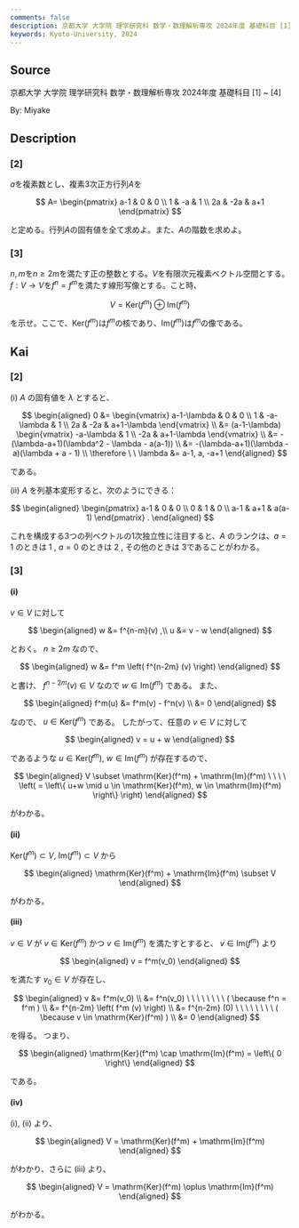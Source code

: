 ```yaml
---
comments: false
description: 京都大学 大学院 理学研究科 数学・数理解析専攻 2024年度 基礎科目 [1] ~ [4]
keywords: Kyoto-University, 2024
---
```


## **Source**
京都大学 大学院 理学研究科 数学・数理解析専攻 2024年度 基礎科目 \[1\] ~ \[4\]

By: Miyake

## **Description**
### \[2\]
$a$を複素数とし、複素$3$次正方行列$A$を

$$
A=
\begin{pmatrix}
a-1 & 0 & 0 \\ 1 & -a & 1 \\ 2a & -2a & a+1
\end{pmatrix}
$$

と定める。行列$A$の固有値を全て求めよ。また、$A$の階数を求めよ。

### \[3\]
$n,m$を$n \ge 2m$を満たす正の整数とする。$V$を有限次元複素ベクトル空間とする。
$f: V\rightarrow V$を$f^n = f^m$を満たす線形写像とする。こと時、

$$
V = \text{Ker}(f^m) \oplus \text{Im} (f^m)
$$

を示せ。ここで、$\text{Ker}(f^m)$は$f^m$の核であり、$\text{Im}(f^m)$は$f^m$の像である。


## **Kai**
### \[2\]
(i) $A$ の固有値を $\lambda$ とすると、

$$
\begin{aligned}
0
&= \begin{vmatrix}
a-1-\lambda & 0 & 0 \\ 1 & -a-\lambda & 1 \\ 2a & -2a & a+1-\lambda
\end{vmatrix}
\\
&= (a-1-\lambda)
\begin{vmatrix} -a-\lambda & 1 \\ -2a & a+1-\lambda \end{vmatrix}
\\
&= -(\lambda-a+1)(\lambda^2 - \lambda - a(a-1))
\\
&= -(\lambda-a+1)(\lambda - a)(\lambda + a - 1)
\\
\therefore \ \ 
\lambda &= a-1, a, -a+1
\end{aligned}
$$

である。

(ii) $A$ を列基本変形すると、次のようにできる：

$$
\begin{aligned}
\begin{pmatrix}
a-1 & 0 & 0 \\ 0 & 1 & 0 \\ a-1 & a+1 & a(a-1)
\end{pmatrix}
.
\end{aligned}
$$

これを構成する3つの列ベクトルの1次独立性に注目すると、$A$ のランクは、$a=1$ のときは $1$ , $a=0$ のときは $2$ , その他のときは $3$であることがわかる。

### \[3\]
#### (i)
$v \in V$ に対して

$$
\begin{aligned}
w &= f^{n-m}(v)
,\\
u &= v - w
\end{aligned}
$$

とおく。
$n \geq 2m$ なので、

$$
\begin{aligned}
w &= f^m \left( f^{n-2m} (v) \right)
\end{aligned}
$$

と書け、 $f^{n-2m}(v) \in V$ なので $w \in \mathrm{Im}(f^m)$ である。
また、

$$
\begin{aligned}
f^m(u)
&= f^m(v) - f^n(v)
\\
&= 0
\end{aligned}
$$

なので、 $u \in \mathrm{Ker}(f^m)$ である。
したがって、任意の $v \in V$ に対して

$$
\begin{aligned}
v = u + w
\end{aligned}
$$

であるような $u \in \mathrm{Ker}(f^m), \ w \in \mathrm{Im}(f^m)$
が存在するので、

$$
\begin{aligned}
V \subset \mathrm{Ker}(f^m) + \mathrm{Im}(f^m)
\ \ \ \ \left( = \left\{ u+w \mid
u \in \mathrm{Ker}(f^m), w \in \mathrm{Im}(f^m) \right\} \right)
\end{aligned}
$$

がわかる。

#### (ii)
$\mathrm{Ker}(f^m) \subset V, \ \mathrm{Im}(f^m) \subset V$ から

$$
\begin{aligned}
\mathrm{Ker}(f^m) + \mathrm{Im}(f^m) \subset V
\end{aligned}
$$

がわかる。

#### (iii)
$v \in V$ が
$v \in \mathrm{Ker}(f^m)$ かつ $v \in \mathrm{Im}(f^m)$
を満たすとすると、
$v \in \mathrm{Im}(f^m)$ より

$$
\begin{aligned}
v = f^m(v_0)
\end{aligned}
$$

を満たす $v_0 \in V$ が存在し、

$$
\begin{aligned}
v
&= f^m(v_0)
\\
&= f^n(v_0) \ \ \ \ \ \ \ \ ( \because f^n = f^m )
\\
&= f^{n-2m} \left( f^m (v) \right)
\\
&= f^{n-2m} (0) \ \ \ \ \ \ \ \ ( \because v \in \mathrm{Ker}(f^m) )
\\
&= 0
\end{aligned}
$$

を得る。
つまり、

$$
\begin{aligned}
\mathrm{Ker}(f^m) \cap \mathrm{Im}(f^m) = \left\{ 0 \right\}
\end{aligned}
$$

である。

#### (iv) 
(i), (ii) より、

$$
\begin{aligned}
V = \mathrm{Ker}(f^m) + \mathrm{Im}(f^m)
\end{aligned}
$$

がわかり、さらに (iii) より、

$$
\begin{aligned}
V = \mathrm{Ker}(f^m) \oplus \mathrm{Im}(f^m)
\end{aligned}
$$

がわかる。